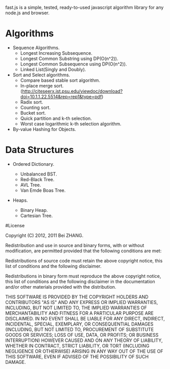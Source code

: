 fast.js is a simple, tested, ready-to-used javascript algorithm library for any node.js and browser.

# Algorithms
- Sequence Algorithms.
    - Longest Increasing Subsequence.
    - Longest Common Substring using DP(O(n^2)).
    - Longest Common Subsequence using DP(O(n^2)).
    - Linked List(Singly and Doubly).
- Sort and Select algorithms.
    - Compare based stable sort algorithm.
    - In-place merge sort. (http://citeseerx.ist.psu.edu/viewdoc/download?doi=10.1.1.22.5514&rep=rep1&type=pdf)
    - Radix sort.
    - Counting sort.
    - Bucket sort.
    - Quick partition and k-th selection.
    - Worst case logarithmic k-th selection algorithm.
- By-value Hashing for Objects.


# Data Structures
- Ordered Dictionary.
    - Unbalanced BST.
    - Red-Black Tree.
    - AVL Tree.
    - Van Emde Boas Tree.

- Heaps.
    - Binary Heap.
    - Cartesian Tree.

#License

Copyright (C) 2012, 2011 Bei ZHANG.

Redistribution and use in source and binary forms, with or without modification, are permitted provided that the following conditions are met:

Redistributions of source code must retain the above copyright notice, this list of conditions and the following disclaimer.

Redistributions in binary form must reproduce the above copyright notice, this list of conditions and the following disclaimer in the documentation and/or other materials provided with the distribution.

THIS SOFTWARE IS PROVIDED BY THE COPYRIGHT HOLDERS AND CONTRIBUTORS "AS IS" AND ANY EXPRESS OR IMPLIED WARRANTIES, INCLUDING, BUT NOT LIMITED TO, THE IMPLIED WARRANTIES OF MERCHANTABILITY AND FITNESS FOR A PARTICULAR PURPOSE ARE DISCLAIMED. IN NO EVENT SHALL BE LIABLE FOR ANY DIRECT, INDIRECT, INCIDENTAL, SPECIAL, EXEMPLARY, OR CONSEQUENTIAL DAMAGES (INCLUDING, BUT NOT LIMITED TO, PROCUREMENT OF SUBSTITUTE GOODS OR SERVICES; LOSS OF USE, DATA, OR PROFITS; OR BUSINESS INTERRUPTION) HOWEVER CAUSED AND ON ANY THEORY OF LIABILITY, WHETHER IN CONTRACT, STRICT LIABILITY, OR TORT (INCLUDING NEGLIGENCE OR OTHERWISE) ARISING IN ANY WAY OUT OF THE USE OF THIS SOFTWARE, EVEN IF ADVISED OF THE POSSIBILITY OF SUCH DAMAGE.